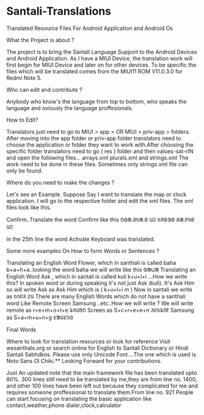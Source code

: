 # Santali-Translations
Translated Resource Files For Android Application and Android Os

What the Project is about ?

The project is to bring the Santali Language Support to the Android Devices and Android Application.
As I have a MIUI Device, the translation work will first begin for MIUI Device and later on for other devices. 
To be specific the files which will be translated comes from the MIUI11 ROM V11.0.3.0 for Redmi Note 5.

Who can edit and contribute ?

Anybody who know's the language from top to bottom, who speaks the language and oviously the language proffesionals.

How to Edit?

Translators just need to go to MIUI > app >   OR  MIUI > priv-app >  folders. After moving into the app folder or priv-app folder translators need to choose the application or folder they want to work with.After choosing the specific folder translators need to go ( res ) folder and then values-sat-rIN and open the following files... arrays.xml plurals.xml and strings.xml The work need to be done in these files. Sometimes only strings.xml file can only be found.

Where do you need to make the changes ?

Let's see an Example. Suppose Say I want to translate the map or clock application. I will go to the respective folder and edit the xml files.
The xml files look like this.
<?xml version="1.0" encoding="utf-8"?>
<resources>
<string name="AAA_CONFIRMATION_CONFIRM">Confirm..Translate the word Confirm like this ᱴᱷᱟᱹᱣᱠᱟᱹᱭ ᱢᱮ </string>
<string name="ACCESSIBILITY_ACTIVATE_KEYBOARD_BUTTON">ᱠᱤᱵᱳᱰ ᱪᱟᱹᱞᱩᱭ ᱢᱮ</string>
</resources>

In the 25th line the word Activate Keyboard was translated.

Some more examples On How to form Words or Sentences ?

Translating an English Word Flower, which in santhali is called baha b+a+h+a..looking the word baha we will write like this ᱵᱟᱦᱟ
Translating an English Word Ask   , which in santali is called kuli k+u+l+i ...How we write this? In spoken word or during speaking it's not just Ask (kuli). It's Ask Him so will write Ask as Ask Him which is ( k+u+l+i m ) Now in santali we write as ᱠᱩᱞᱤ ᱮᱢ
There are many English Words which do not have a santhali word Like Remote Screen Samsung ..etc..How we will write ? We will write remote as 
r+e+m+o+t+e ᱨᱤᱢᱚᱴ     Screen as S+c+r+e+e+n ᱤᱥᱠᱨᱤᱱ Samsung as S+a+m+u+n+g ᱥᱟᱢᱥᱩᱝ
  

Final Words

Where to look for translation resources or look for reference
Visit wesanthals.org or search online for English to Santali Dictionary or Hindi Santali Sabhdkos.
Please use only Unicode Font....The one which is used is Noto Sans Ol Chiki.** 
Looking Forward for your contributions.

Just An updated note that the main framework file has been translated upto 80%. 300 lines still need to be translated by me,they are from line no. 1400, and other 100 lines have been left out because they complicated for me and requires someone proffessional to translate them.From line no. 921
People can start focusing on translating the basic application like contact,weather,phone dialer,clock,calculator
